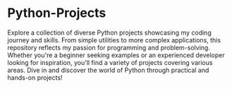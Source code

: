 # Python-Projects

Explore a collection of diverse Python projects showcasing my coding journey and skills. From simple utilities to more complex applications, this repository reflects my passion for programming and problem-solving. Whether you're a beginner seeking examples or an experienced developer looking for inspiration, you'll find a variety of projects covering various areas. Dive in and discover the world of Python through practical and hands-on projects!

